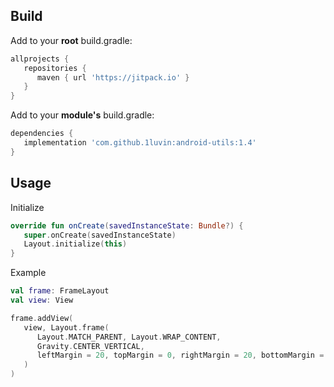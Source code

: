 ## Build

Add to your **root** build.gradle:

```gradle
allprojects {
   repositories {
      maven { url 'https://jitpack.io' }
   }
}
```

Add to your **module's** build.gradle:

```gradle
dependencies {
   implementation 'com.github.1luvin:android-utils:1.4'
}
```

## Usage

Initialize

```kotlin
override fun onCreate(savedInstanceState: Bundle?) {
   super.onCreate(savedInstanceState)
   Layout.initialize(this)
}
```

Example

```kotlin
val frame: FrameLayout
val view: View

frame.addView(
   view, Layout.frame(
      Layout.MATCH_PARENT, Layout.WRAP_CONTENT,
      Gravity.CENTER_VERTICAL,
      leftMargin = 20, topMargin = 0, rightMargin = 20, bottomMargin = 0
   )
)
```
